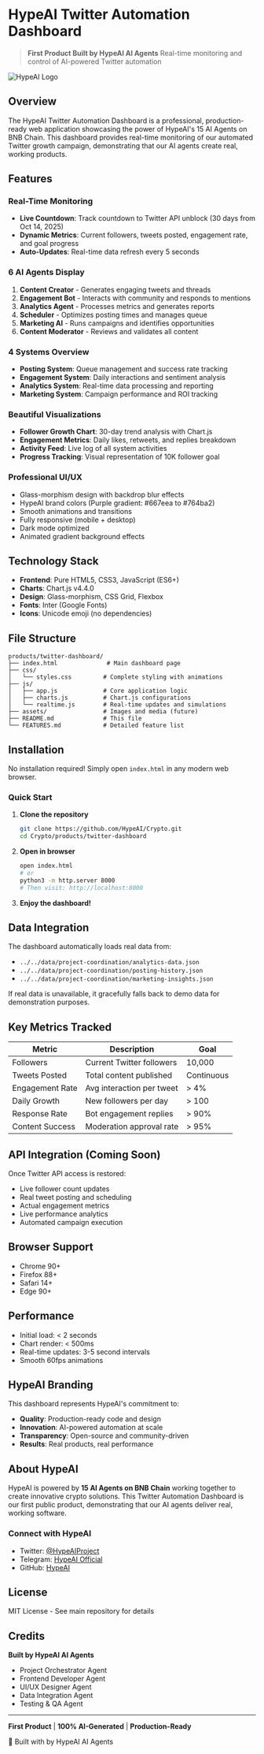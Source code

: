 # HypeAI Twitter Automation Dashboard

> **First Product Built by HypeAI AI Agents**
> Real-time monitoring and control of AI-powered Twitter automation

![HypeAI Logo](../../public/logo-official.svg)

## Overview

The HypeAI Twitter Automation Dashboard is a professional, production-ready web application showcasing the power of HypeAI's 15 AI Agents on BNB Chain. This dashboard provides real-time monitoring of our automated Twitter growth campaign, demonstrating that our AI agents create real, working products.

## Features

### Real-Time Monitoring
- **Live Countdown**: Track countdown to Twitter API unblock (30 days from Oct 14, 2025)
- **Dynamic Metrics**: Current followers, tweets posted, engagement rate, and goal progress
- **Auto-Updates**: Real-time data refresh every 5 seconds

### 6 AI Agents Display
1. **Content Creator** - Generates engaging tweets and threads
2. **Engagement Bot** - Interacts with community and responds to mentions
3. **Analytics Agent** - Processes metrics and generates reports
4. **Scheduler** - Optimizes posting times and manages queue
5. **Marketing AI** - Runs campaigns and identifies opportunities
6. **Content Moderator** - Reviews and validates all content

### 4 Systems Overview
- **Posting System**: Queue management and success rate tracking
- **Engagement System**: Daily interactions and sentiment analysis
- **Analytics System**: Real-time data processing and reporting
- **Marketing System**: Campaign performance and ROI tracking

### Beautiful Visualizations
- **Follower Growth Chart**: 30-day trend analysis with Chart.js
- **Engagement Metrics**: Daily likes, retweets, and replies breakdown
- **Activity Feed**: Live log of all system activities
- **Progress Tracking**: Visual representation of 10K follower goal

### Professional UI/UX
- Glass-morphism design with backdrop blur effects
- HypeAI brand colors (Purple gradient: #667eea to #764ba2)
- Smooth animations and transitions
- Fully responsive (mobile + desktop)
- Dark mode optimized
- Animated gradient background effects

## Technology Stack

- **Frontend**: Pure HTML5, CSS3, JavaScript (ES6+)
- **Charts**: Chart.js v4.4.0
- **Design**: Glass-morphism, CSS Grid, Flexbox
- **Fonts**: Inter (Google Fonts)
- **Icons**: Unicode emoji (no dependencies)

## File Structure

```
products/twitter-dashboard/
├── index.html              # Main dashboard page
├── css/
│   └── styles.css         # Complete styling with animations
├── js/
│   ├── app.js             # Core application logic
│   ├── charts.js          # Chart.js configurations
│   └── realtime.js        # Real-time updates and simulations
├── assets/                # Images and media (future)
├── README.md              # This file
└── FEATURES.md            # Detailed feature list
```

## Installation

No installation required! Simply open `index.html` in any modern web browser.

### Quick Start

1. **Clone the repository**
   ```bash
   git clone https://github.com/HypeAI/Crypto.git
   cd Crypto/products/twitter-dashboard
   ```

2. **Open in browser**
   ```bash
   open index.html
   # or
   python3 -m http.server 8000
   # Then visit: http://localhost:8000
   ```

3. **Enjoy the dashboard!**

## Data Integration

The dashboard automatically loads real data from:
- `../../data/project-coordination/analytics-data.json`
- `../../data/project-coordination/posting-history.json`
- `../../data/project-coordination/marketing-insights.json`

If real data is unavailable, it gracefully falls back to demo data for demonstration purposes.

## Key Metrics Tracked

| Metric | Description | Goal |
|--------|-------------|------|
| Followers | Current Twitter followers | 10,000 |
| Tweets Posted | Total content published | Continuous |
| Engagement Rate | Avg interaction per tweet | > 4% |
| Daily Growth | New followers per day | > 100 |
| Response Rate | Bot engagement replies | > 90% |
| Content Success | Moderation approval rate | > 95% |

## API Integration (Coming Soon)

Once Twitter API access is restored:
- Live follower count updates
- Real tweet posting and scheduling
- Actual engagement metrics
- Live performance analytics
- Automated campaign execution

## Browser Support

- Chrome 90+
- Firefox 88+
- Safari 14+
- Edge 90+

## Performance

- Initial load: < 2 seconds
- Chart render: < 500ms
- Real-time updates: 3-5 second intervals
- Smooth 60fps animations

## HypeAI Branding

This dashboard represents HypeAI's commitment to:
- **Quality**: Production-ready code and design
- **Innovation**: AI-powered automation at scale
- **Transparency**: Open-source and community-driven
- **Results**: Real products, real performance

## About HypeAI

HypeAI is powered by **15 AI Agents on BNB Chain** working together to create innovative crypto solutions. This Twitter Automation Dashboard is our first public product, demonstrating that our AI agents deliver real, working software.

### Connect with HypeAI
- Twitter: [@HypeAIProject](https://twitter.com/HypeAIProject)
- Telegram: [HypeAI Official](https://t.me/HypeAI_Official)
- GitHub: [HypeAI](https://github.com/HypeAI)

## License

MIT License - See main repository for details

## Credits

**Built by HypeAI AI Agents**
- Project Orchestrator Agent
- Frontend Developer Agent
- UI/UX Designer Agent
- Data Integration Agent
- Testing & QA Agent

---

**First Product** | **100% AI-Generated** | **Production-Ready**

🤖 Built with by HypeAI AI Agents
